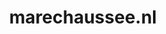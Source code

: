 ---
layout: post
title: "marechaussee.nl"
internal_url: "/dutchgov/marechaussee.nl.html"
subdomains_count: 7
all_subdomains_count: 7
urls_count: 7
ssl_rank: 0
http_rank: 69.285714285714
url_link: /data/marechaussee.nl/urls.txt
all_subdomains_link: /data/marechaussee.nl/all_subdomains.txt
subdomains_link: /data/marechaussee.nl/subdomains.txt
categories: dutchgov
---